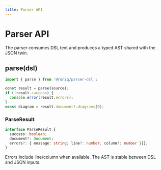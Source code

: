 ```yaml
---
title: Parser API
---
```


# Parser API

The parser consumes DSL text and produces a typed AST shared with the JSON twin.

## parse(dsl)

```ts
import { parse } from '@runiq/parser-dsl';

const result = parse(source);
if (!result.success) {
  console.error(result.errors);
}
const diagram = result.document!.diagrams[0];
```

### ParseResult

```ts
interface ParseResult {
  success: boolean;
  document?: Document;
  errors?: { message: string; line?: number; column?: number }[];
}
```

Errors include line/column when available. The AST is stable between DSL and JSON inputs.
